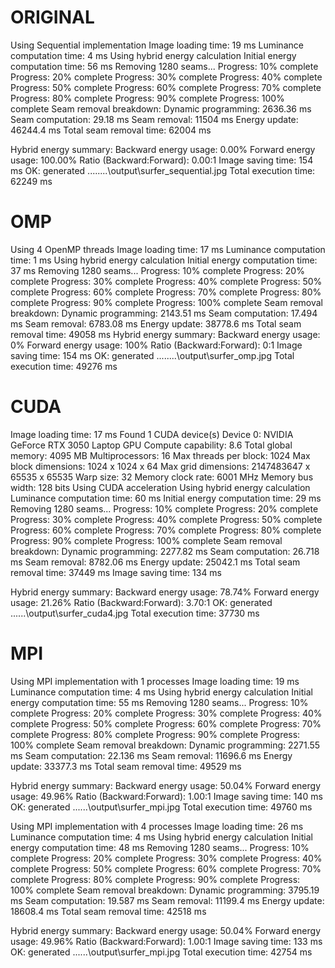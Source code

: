 # ORIGINAL
Using Sequential implementation
Image loading time: 19 ms
Luminance computation time: 4 ms
Using hybrid energy calculation
Initial energy computation time: 56 ms
Removing 1280 seams...
Progress: 10% complete
Progress: 20% complete
Progress: 30% complete
Progress: 40% complete
Progress: 50% complete
Progress: 60% complete
Progress: 70% complete
Progress: 80% complete
Progress: 90% complete
Progress: 100% complete
Seam removal breakdown:
  Dynamic programming: 2636.36 ms
  Seam computation: 29.18 ms
  Seam removal: 11504 ms
  Energy update: 46244.4 ms
  Total seam removal time: 62004 ms

Hybrid energy summary:
  Backward energy usage: 0.00%
  Forward energy usage: 100.00%
  Ratio (Backward:Forward): 0.00:1
Image saving time: 154 ms
OK: generated ..\..\..\..\output\surfer_sequential.jpg
Total execution time: 62249 ms


# OMP
Using 4 OpenMP threads
Image loading time: 17 ms
Luminance computation time: 1 ms
Using hybrid energy calculation
Initial energy computation time: 37 ms
Removing 1280 seams...
Progress: 10% complete
Progress: 20% complete
Progress: 30% complete
Progress: 40% complete
Progress: 50% complete
Progress: 60% complete
Progress: 70% complete
Progress: 80% complete
Progress: 90% complete
Progress: 100% complete
Seam removal breakdown:
  Dynamic programming: 2143.51 ms
  Seam computation: 17.494 ms
  Seam removal: 6783.08 ms
  Energy update: 38778.6 ms
  Total seam removal time: 49058 ms
Hybrid energy summary:
  Backward energy usage: 0%
  Forward energy usage: 100%
  Ratio (Backward:Forward): 0:1
Image saving time: 154 ms
OK: generated ..\..\..\..\output\surfer_omp.jpg
Total execution time: 49276 ms

# CUDA
Image loading time: 17 ms
Found 1 CUDA device(s)
Device 0: NVIDIA GeForce RTX 3050 Laptop GPU
  Compute capability: 8.6
  Total global memory: 4095 MB
  Multiprocessors: 16
  Max threads per block: 1024
  Max block dimensions: 1024 x 1024 x 64
  Max grid dimensions: 2147483647 x 65535 x 65535
  Warp size: 32
  Memory clock rate: 6001 MHz
  Memory bus width: 128 bits
Using CUDA acceleration
Using hybrid energy calculation
Luminance computation time: 60 ms
Initial energy computation time: 29 ms
Removing 1280 seams...
Progress: 10% complete
Progress: 20% complete
Progress: 30% complete
Progress: 40% complete
Progress: 50% complete
Progress: 60% complete
Progress: 70% complete
Progress: 80% complete
Progress: 90% complete
Progress: 100% complete
Seam removal breakdown:
  Dynamic programming: 2277.82 ms
  Seam computation: 26.718 ms
  Seam removal: 8782.06 ms
  Energy update: 25042.1 ms
  Total seam removal time: 37449 ms
Image saving time: 134 ms

Hybrid energy summary:
  Backward energy usage: 78.74%
  Forward energy usage: 21.26%
  Ratio (Backward:Forward): 3.70:1
OK: generated ..\..\..\output\surfer_cuda4.jpg
Total execution time: 37730 ms


# MPI
Using MPI implementation with 1 processes
Image loading time: 19 ms
Luminance computation time: 4 ms
Using hybrid energy calculation
Initial energy computation time: 55 ms
Removing 1280 seams...
Progress: 10% complete
Progress: 20% complete
Progress: 30% complete
Progress: 40% complete
Progress: 50% complete
Progress: 60% complete
Progress: 70% complete
Progress: 80% complete
Progress: 90% complete
Progress: 100% complete
Seam removal breakdown:
  Dynamic programming: 2271.55 ms
  Seam computation: 22.136 ms
  Seam removal: 11696.6 ms
  Energy update: 33377.3 ms
  Total seam removal time: 49529 ms

Hybrid energy summary:
  Backward energy usage: 50.04%
  Forward energy usage: 49.96%
  Ratio (Backward:Forward): 1.00:1
Image saving time: 140 ms
OK: generated ..\..\..\output\surfer_mpi.jpg
Total execution time: 49760 ms

Using MPI implementation with 4 processes
Image loading time: 26 ms
Luminance computation time: 4 ms
Using hybrid energy calculation
Initial energy computation time: 48 ms
Removing 1280 seams...
Progress: 10% complete
Progress: 20% complete
Progress: 30% complete
Progress: 40% complete
Progress: 50% complete
Progress: 60% complete
Progress: 70% complete
Progress: 80% complete
Progress: 90% complete
Progress: 100% complete
Seam removal breakdown:
  Dynamic programming: 3795.19 ms
  Seam computation: 19.587 ms
  Seam removal: 11199.4 ms
  Energy update: 18608.4 ms
  Total seam removal time: 42518 ms

Hybrid energy summary:
  Backward energy usage: 50.04%
  Forward energy usage: 49.96%
  Ratio (Backward:Forward): 1.00:1
Image saving time: 133 ms
OK: generated ..\..\..\output\surfer_mpi.jpg
Total execution time: 42754 ms